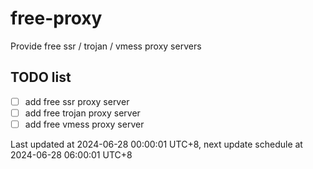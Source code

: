 
# free-proxy
Provide free ssr / trojan / vmess proxy servers


## TODO list
- [ ] add free ssr proxy server
- [ ] add free trojan proxy server
- [ ] add free vmess proxy server

Last updated at 2024-06-28 00:00:01 UTC+8, next update schedule at 2024-06-28 06:00:01 UTC+8

